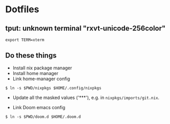 # Dotfiles

## tput: unknown terminal "rxvt-unicode-256color"

```
export TERM=xterm
```


## Do these things

* Install nix package manager
* Install home manager
* Link home-manager config

```
$ ln -s $PWD/nixpkgs $HOME/.config/nixpkgs
```

* Update all the masked values ('***'), e.g. in `nixpkgs/imports/git.nix`.


* Link Doom emacs config

```
$ ln -s $PWD/doom.d $HOME/.doom.d
```

